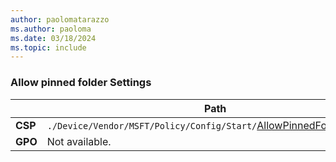 ```yaml
---
author: paolomatarazzo
ms.author: paoloma
ms.date: 03/18/2024
ms.topic: include
---
```


### Allow pinned folder Settings

|  | Path |
|--|--|
| **CSP** | `./Device/Vendor/MSFT/Policy/Config/Start/`[AllowPinnedFolderSettings](/windows/client-management/mdm/policy-csp-start#allowpinnedfoldersettings) |
| **GPO** | Not available. |
